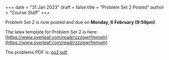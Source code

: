 +++
date = "31 Jan 2023"
draft = false
title = "Problem Set 2 Posted"
author = "Course Staff"
+++

Problem Set 2 is now posted and due on **Monday, 6 February (9:59pm)**.

The latex template for Problem Set 2 is here:
[https://www.overleaf.com/read/rzzzgwrfmmwh](https://www.overleaf.com/read/rzzzgwrfmmwh)

The problems PDF is: [ps2.pdf](/ps/ps2.pdf).



